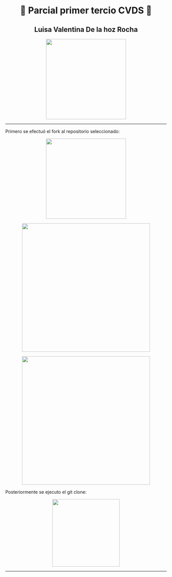 <h1 align="center"> 🌷 Parcial primer tercio CVDS 🌷 </h1>
<h2 align="center"> Luisa Valentina De la hoz Rocha </h2>

<p align="center">
  <img src="https://user-images.githubusercontent.com/104604359/190826274-4193918e-0cd6-4815-82c9-5654c7c014c0.png" height="250px"/></p>
 
* * *

Primero se efectuó el fork al repositorio seleccionado:
<p align="center">
  <img src="https://user-images.githubusercontent.com/104604359/190820233-bbed1995-e6b5-452e-85a7-e73ab57d56c8.png" height="250px"/></p>
<p align="center">
  <img src="https://user-images.githubusercontent.com/104604359/190825951-cfbfd864-64cf-49f5-88ca-37ab1c45f8a3.png" height="400px"/></p>
<p align="center">
  <img src="https://user-images.githubusercontent.com/104604359/190822655-2ca804a2-5097-431a-93ce-e490cfe3cde6.png" height="400px"/></p>
  
Posteriormente se ejecuto el git clone:
<p align="center">
  <img src="" height="210px"/></p>
  
* * *
